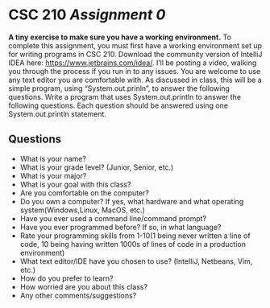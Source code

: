# CSC 210 *Assignment 0*

**A tiny exercise to make sure you have a working environment.**
To complete this assignment, you must first have a working environment
set up for writing programs in CSC 210.
Download the community version of IntelliJ IDEA here:
https://www.jetbrains.com/idea/.
I’ll be posting a video, walking you through the process if you run in to any
issues.
You are welcome to use any text editor you are comfortable with.
As discussed in class, this will be a simple program, using “System.out.prinln”, to
answer the following questions.
Write a program that uses System.out.println to answer the following questions.
Each question should be answered using one System.out.println statement. 


## Questions

* What is your name?
* What is your grade level? (Junior, Senior, etc.)
* What is your major?
* What is your goal with this class?
* Are you comfortable on the computer?
* Do you own a computer? If yes, what hardware and what operating system(Windows,Linux, MacOS,
etc.)
* Have you ever used a command line/command prompt?
* Have you ever programmed before? If so, in what language?
* Rate your programming skills from 1-10(1 being never written a line of code, 10 being having written 1000s of lines of code in a production environment)
* What text editor/IDE have you chosen to use? (IntelliJ, Netbeans, Vim, etc.)
* How do you prefer to learn?
* How worried are you about this class?
* Any other comments/suggestions?
